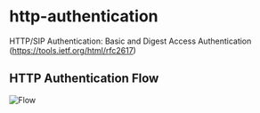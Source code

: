 # http-authentication
HTTP/SIP Authentication: Basic and Digest Access Authentication (https://tools.ietf.org/html/rfc2617)

## HTTP Authentication Flow
![Flow](https://user-images.githubusercontent.com/58973699/73819423-75c6a380-482a-11ea-97ea-d2820fee923d.png)

